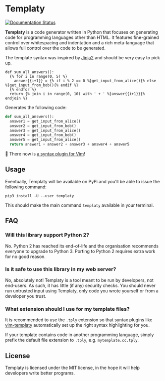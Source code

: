 Templaty
========

[![Documentation Status](https://readthedocs.org/projects/templaty/badge/?version=latest)](https://templaty.readthedocs.io/en/latest/?badge=latest)

**Templaty** is a code generator written in Python that focuses on generating
code for programming languages other than HTML. It features fine-grained
control over whitespacing and indentation and a rich meta-language that allows 
full control over the code to be generated.

The template syntax was inspired by [Jinja2][1] and should be very easy to pick
up.

```
def sum_all_answers():
  {% for i in range(0, 5) %}
    answer{{i+1}} = {% if i % 2 == 0 %}get_input_from_alice(){% else %}get_input_from_bob(){% endif %}
  {% endfor %}
  return {% join i in range(0, 10) with ' + ' %}answer{{i+1}}{% endjoin %}
```

Generates the following code:

```python
def sum_all_answers():
  answer1 = get_input_from_alice()
  answer2 = get_input_from_bob() 
  answer3 = get_input_from_alice() 
  answer4 = get_input_from_bob() 
  answer5 = get_input_from_alice() 
  return answer1 + answer2 + answer3 + answer4 + answer5
```

🌈 There now is [a syntax plugin for Vim][2]!

## Usage

Eventually, Templaty will be available on PyPi and you'll be able to issue the following command:

```
pip3 install -U --user templaty
```

This should make the main command `templaty` available in your terminal.

## FAQ

### Will this library support Python 2?

No. Python 2 has reached its end-of-life and the organisation recommends
everyone to upgrade to Python 3. Porting to Python 2 requires extra work
for no good reason.

### Is it safe to use this library in my web server?

No, absolutely not! Templaty is a tool meant to be run by developers, not
end-users. As such, it has little (if any) security checks. You should never
run untrusted input using Templaty, only code you wrote yourself or from a
developer you trust.

### What extension should I use for my template files?

It is recommended to use the `.tply` extension so that syntax plugins like 
[vim-templaty][2] automatically set up the right syntax highlighting for you.

If your template contains code in another programming language, simply prefix
the default file extension to `.tply`, e.g. `mytemplate.cc.tply`.

## License

Templaty is licensed under the MIT license, in the hope it will help developers
write better programs.

[1]: https://jinja.palletsprojects.com/
[2]: https://github.com/samvv/vim-templaty

